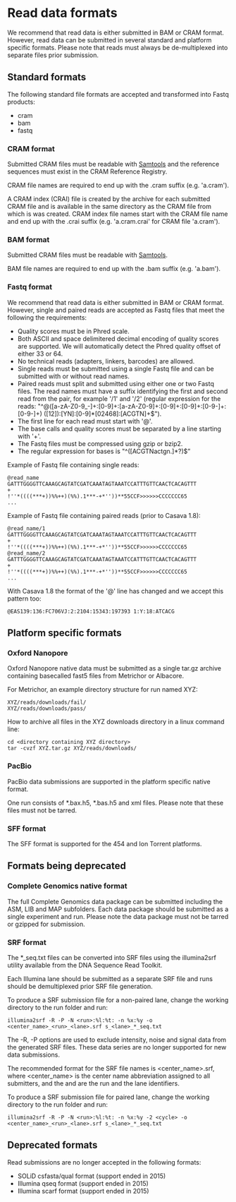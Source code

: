 # Read data formats

We recommend that read data is either submitted in BAM or CRAM format. However,
read data can be submitted in several standard and platform specific formats.
Please note that reads must always be de-multiplexed into separate files prior submission.

## Standard formats

The following standard file formats are accepted and transformed into Fastq products:
- cram
- bam
- fastq

### CRAM format

Submitted CRAM files must be readable with [Samtools](http://www.htslib.org/)
and the reference sequences must exist in the CRAM Reference Registry.

CRAM file names are required to end up with the .cram suffix (e.g. 'a.cram').

A CRAM index (CRAI) file is created by the archive for each submitted CRAM file and is available in
the same directory as the CRAM file from which is was created. CRAM index file names 
start with the CRAM file name and end up with the .crai suffix (e.g. 'a.cram.crai' for CRAM file 'a.cram').

### BAM format

Submitted CRAM files must be readable with [Samtools](http://www.htslib.org/).

BAM file names are required to end up with the .bam suffix (e.g. 'a.bam').

### Fastq format

We recommend that read data is either submitted in BAM or CRAM format. 
However, single and paired reads are accepted as Fastq files that meet the following the requirements:

- Quality scores must be in Phred scale. 
- Both ASCII and space delimitered decimal encoding of quality scores are supported. We will automatically detect the Phred quality offset of either 33 or 64.
- No technical reads (adapters, linkers, barcodes) are allowed.
- Single reads must be submitted using a single Fastq file and can be submitted with or without read names.
- Paired reads must split and submitted using either one or two Fastq files. The read names must have a suffix identifying the first and second read from the pair, for example '/1' and '/2' (regular expression for the reads: "^@([a-zA-Z0-9_-]+:[0-9]+:[a-zA-Z0-9]+:[0-9]+:[0-9]+:[0-9-]+:[0-9-]+) ([12]):[YN]:[0-9]*[02468]:[ACGTN]+$").
- The first line for each read must start with '@'.
- The base calls and quality scores must be separated by a line starting with '+'.
- The Fastq files must be compressed using gzip or bzip2.
- The regular expression for bases is "^([ACGTNactgn.]*?)$”

Example of Fastq file containing single reads:

```
@read_name
GATTTGGGGTTCAAAGCAGTATCGATCAAATAGTAAATCCATTTGTTCAACTCACAGTTT
+
!''*((((***+))%%++)(%%).1***-+*''))**55CCF>>>>>>CCCCCCC65
...
```

Example of Fastq file containing paired reads (prior to Casava 1.8):

```
@read_name/1
GATTTGGGGTTCAAAGCAGTATCGATCAAATAGTAAATCCATTTGTTCAACTCACAGTTT
+
!''*((((***+))%%++)(%%).1***-+*''))**55CCF>>>>>>CCCCCCC65
@read_name/2
GATTTGGGGTTCAAAGCAGTATCGATCAAATAGTAAATCCATTTGTTCAACTCACAGTTT
+
!''*((((***+))%%++)(%%).1***-+*''))**55CCF>>>>>>CCCCCCC65
...
```

With Casava 1.8 the format of the '@' line has changed and we accept this pattern too:

```
@EAS139:136:FC706VJ:2:2104:15343:197393 1:Y:18:ATCACG
```

## Platform specific formats

### Oxford Nanopore

Oxford Nanopore native data must be submitted as a single tar.gz 
archive containing basecalled fast5 files from Metrichor or Albacore.

For Metrichor, an example directory structure for run named XYZ: 

```
XYZ/reads/downloads/fail/
XYZ/reads/downloads/pass/
```

How to archive all files in the XYZ downloads directory in a linux command line:

```
cd <directory containing XYZ directory>
tar -cvzf XYZ.tar.gz XYZ/reads/downloads/
```

### PacBio

PacBio data submissions are supported in the platform specific native format. 

One run consists of *.bax.h5, *.bas.h5 and xml files. Please note that these files must not be tarred.

### SFF format

The SFF format is supported for the 454 and Ion Torrent platforms.

## Formats being deprecated

### Complete Genomics native format

The full Complete Genomics data package can be submitted including the ASM, LIB and MAP 
subfolders. Each data package should be submitted as a single experiment and run. Please 
note the data package must not be tarred or gzipped for submission.

### SRF format

The *_seq.txt files can be converted into SRF files using the illumina2srf utility available 
from the DNA Sequence Read Toolkit.

Each Illumina lane should be submitted as a separate SRF file and runs should be demultiplexed 
prior SRF file generation.

To produce a SRF submission file for a non-paired lane, change the working directory to the run
folder and run:

```
illumina2srf -R -P -N <run>:%l:%t: -n %x:%y -o <center_name>_<run>_<lane>.srf s_<lane>_*_seq.txt
 ```

The -R, -P options are used to exclude intensity, noise and signal data from the generated SRF files.
These data series are no longer supported for new data submissions.

The recommended format for the SRF file names is <center_name>_<run>_<lane>.srf, where <center_name> 
is the center name abbreviation assigned to all submitters, and the <run> and <lane> are the run and
the lane identifiers.

To produce a SRF submission file for paired lane, change the working directory to the run folder and run:

```
illumina2srf -R -P -N <run>:%l:%t: -n %x:%y -2 <cycle> -o <center_name>_<run>_<lane>.srf s_<lane>_*_seq.txt
```

## Deprecated formats

Read submissions are no longer accepted in the following formats: 

- SOLiD csfasta/qual format (support ended in 2015)
- Illumina qseq format (support ended in 2015)
- Illumina scarf format (support ended in 2015)
